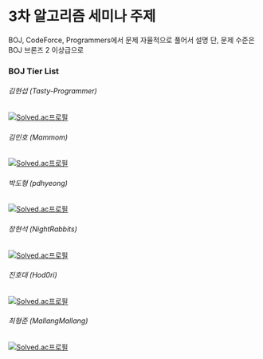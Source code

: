 # 3차 알고리즘 세미나 주제

BOJ, CodeForce, Programmers에서 문제 자율적으로 풀어서 설명
단, 문제 수준은 BOJ 브론즈 2 이상급으로

### BOJ Tier List

###### 김현섭 (Tasty-Programmer)
[![Solved.ac프로필](http://mazassumnida.wtf/api/v2/generate_badge?boj=rlagustjq159)](https://solved.ac/rlagustjq159)

###### 김민호 (Mammom)
[![Solved.ac프로필](http://mazassumnida.wtf/api/v2/generate_badge?boj=kimcomcom)](https://solved.ac/kimcomcom)

###### 박도형 (pdhyeong)
[![Solved.ac프로필](http://mazassumnida.wtf/api/v2/generate_badge?boj=slstls2)](https://solved.ac/slstls2)

###### 장현석 (NightRabbits)
[![Solved.ac프로필](http://mazassumnida.wtf/api/v2/generate_badge?boj=mungtaeng2)](https://solved.ac/mungtaeng2)

###### 진호대 (Hod0ri)
[![Solved.ac프로필](http://mazassumnida.wtf/api/v2/generate_badge?boj=jhd0238)](https://solved.ac/jhd0238)

###### 최형준 (MallangMallang)
[![Solved.ac프로필](http://mazassumnida.wtf/api/v2/generate_badge?boj=gudwns1458)](https://solved.ac/gudwns1458)
